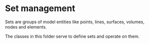 # Set management

Sets are groups of model entities like points, lines, surfaces, volumes, nodes and elements.

The classes in this folder serve to define sets and operate on them.

